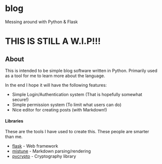 # blog
Messing around with Python &amp; Flask

# THIS IS STILL A W.I.P!!!

## About
This is intended to be simple blog software written in Python. Primarily used as a tool for me to learn more about the language. 

In the end I hope it will have the following features:
- Simple Login/Authentication system (That is hopefully somewhat secure!)
- Simple permission system (To limit what users can do)
- Nice editor for creating posts (with Markdown!)

#### Libraries
These are the tools I have used to create this. These people are smarter than me.

- [flask](https://github.com/mitsuhiko/flask) - Web framework
- [mistune](https://github.com/lepture/mistune) - Markdown parsing/rendering
- [pycrypto](https://github.com/dlitz/pycrypto) - Cryptography library
